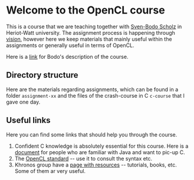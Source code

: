 Welcome to the OpenCL course
============================

This is a course that we are teaching together with 
[Sven-Bodo Scholz](http://www.macs.hw.ac.uk/~sbs) in 
Heriot-Watt university.  The assignment process is happening through
[vision](http://vision.hw.ac.uk), however here we keep materials
that mainly useful within the assignments or generally useful in
terms of OpenCL.

Here is a [link](http://www.macs.hw.ac.uk/~sbs/homepage/main/Teaching/Entries/2012/9/3_Distributed_Systems_Programming_(F21DS).html) for Bodo's description of the course.

## Directory structure

Here are the materials regarding assignments, which can be found in
a folder `assignment-xx` and the files of the crash-course in C `c-course` that I
gave one day.

## Useful links
Here you can find some links that should help you through the course.

 1. Confident C knowledge is absolutely essential for this course.  Here is a
    [document](http://faculty.ksu.edu.sa/jebari_chaker/papers/C_for_Java_Programmers.pdf)
    for people who are familiar with Java and want to pic-up C.
 2. The [OpenCL standard](http://www.khronos.org/registry/cl/) -- use it 
    to consult the syntax etc.
 3. Khronos group have a [page with resources](http://www.khronos.org/opencl/resources)
    -- tutorials, books, etc.  Some of them ar very useful.
   
